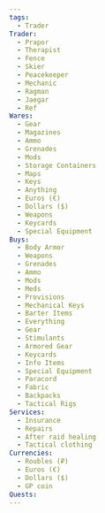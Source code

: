 ```yaml
---
tags:
  - Trader
Trader:
  - Prapor
  - Therapist
  - Fence
  - Skier
  - Peacekeeper
  - Mechanic
  - Ragman
  - Jaegar
  - Ref
Wares:
  - Gear
  - Magazines
  - Ammo
  - Grenades
  - Mods
  - Storage Containers
  - Maps
  - Keys
  - Anything
  - Euros (€)
  - Dollars ($)
  - Weapons
  - Keycards
  - Special Equipment
Buys:
  - Body Armor
  - Weapons
  - Grenades
  - Ammo
  - Mods
  - Meds
  - Provisions
  - Mechanical Keys
  - Barter Items
  - Everything
  - Gear
  - Stimulants
  - Armored Gear
  - Keycards
  - Info Items
  - Special Equipment
  - Paracord
  - Fabric
  - Backpacks
  - Tactical Rigs
Services:
  - Insurance
  - Repairs
  - After raid healing
  - Tactical clothing
Currencies:
  - Roubles (₽)
  - Euros (€)
  - Dollars ($)
  - GP coin
Quests:
---
```

